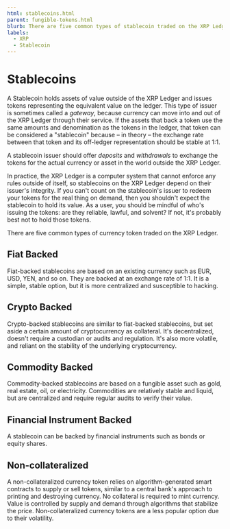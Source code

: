 ```yaml
---
html: stablecoins.html
parent: fungible-tokens.html
blurb: There are five common types of stablecoin traded on the XRP Ledger.
labels:
  - XRP
  - Stablecoin
---
```

# Stablecoins

A Stablecoin holds assets of value outside of the XRP Ledger and issues tokens representing the equivalent value on the ledger. This type of issuer is sometimes called a _gateway_, because currency can move into and out of the XRP Ledger through their service. If the assets that back a token use the same amounts and denomination as the tokens in the ledger, that token can be considered a "stablecoin" because – in theory – the exchange rate between that token and its off-ledger representation should be stable at 1:1.

A stablecoin issuer should offer _deposits_ and _withdrawals_ to exchange the tokens for the actual currency or asset in the world outside the XRP Ledger.

In practice, the XRP Ledger is a computer system that cannot enforce any rules outside of itself, so stablecoins on the XRP Ledger depend on their issuer's integrity. If you can't count on the stablecoin's issuer to redeem your tokens for the real thing on demand, then you shouldn't expect the stablecoin to hold its value. As a user, you should be mindful of who's issuing the tokens: are they reliable, lawful, and solvent? If not, it's probably best not to hold those tokens.

There are five common types of currency token traded on the XRP Ledger.

## Fiat Backed

Fiat-backed stablecoins are based on an existing currency such as EUR, USD, YEN, and so on. They are backed at an exchange rate of 1:1. It is a simple, stable option, but it is more centralized and susceptible to hacking.

## Crypto Backed

Crypto-backed stablecoins are similar to fiat-backed stablecoins, but set aside a certain amount of cryptocurrency as collateral. It's decentralized, doesn't require a custodian or audits and regulation. It's also more volatile, and reliant on the stability of the underlying cryptocurrency.

## Commodity Backed

Commodity-backed stablecoins are based on a fungible asset such as gold, real estate, oil,  or electricity. Commodities are relatively stable and liquid, but are centralized and require regular audits to verify their value.

## Financial Instrument Backed

A stablecoin can be backed by financial instruments such as bonds or equity shares.

## Non-collateralized

A non-collateralized currency token relies on algorithm-generated smart contracts to supply or sell tokens, similar to a central bank's approach to printing and destroying currency. No collateral is required to mint currency. Value is controlled by supply and demand through algorithms that stabilize the price. Non-collateralized currency tokens are a less popular option due to their volatility.
